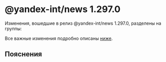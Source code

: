 # @yandex-int/news 1.297.0

<!-- ЧЕЛОВЕЧЕСКОЕ ВСТУПЛЕНИЕ -->

Изменения, вошедшие в релиз @yandex-int/news 1.297.0, разделены на группы:

Все важные изменения подробно описаны [ниже](#Пояснения).

## Пояснения

